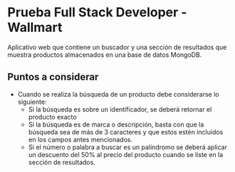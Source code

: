 # Prueba Full Stack Developer - Wallmart

Aplicativo web que contiene un buscador y una sección de resultados que muestra productos almacenados en una base de datos MongoDB.

## Puntos a considerar

* Cuando se realiza la búsqueda de un producto debe considerarse lo siguiente:
    * Si la búsqueda es sobre un identificador, se deberá retornar el producto exacto
    * Si la búsqueda es de marca o descripción, basta con que la búsqueda sea de más de 3 caracteres y que estos estén incluidos en los campos antes mencionados.
    * Si el número o palabra a buscar es un palíndromo se deberá aplicar un descuento del 50% al precio del producto cuando se liste en la sección de resultados.
